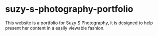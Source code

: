 # suzy-s-photography-portfolio
This website is a portfolio for Suzy S Photography, it is designed to help present her content in a easily viewable fashion.
